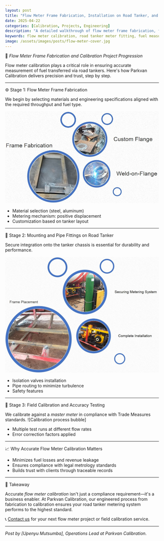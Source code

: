 ```yaml
---
layout: post
title: "Flow Meter Frame Fabrication, Installation on Road Tanker, and Calibration: A Step-by-Step Project Progression"
date: 2025-04-22
categories: [Calibration, Projects, Engineering]
description: "A detailed walkthrough of flow meter frame fabrication, fitting on a road tanker, and final calibration for accurate fuel measurement. Ideal for professionals in fuel logistics, transport, and engineering."
keywords: flow meter calibration, road tanker meter fitting, fuel measurement, volumetric calibration Zimbabwe, flow meter installation, petroleum engineering, Parkvan Calibration
image: /assets/images/posts/flow-meter-cover.jpg
---
```


🚛 *Flow Meter Frame Fabrication and Calibration Project Progression*

Flow meter calibration plays a critical role in ensuring accurate measurement of fuel transferred via road tankers. Here's how Parkvan Calibration delivers precision and trust, step by step.

---

⚙️ Stage 1: Flow Meter Frame Fabrication

We begin by selecting materials and engineering specifications aligned with the required throughput and fuel type.

![Flow meter parts bubble](/images/flow-fabrication-placeholder.jpg)

- Material selection (steel, aluminum)
- Metering mechanism: positive displacement
- Customization based on tanker layout

---

🔩 Stage 2: Mounting and Pipe Fittings on Road Tanker

Secure integration onto the tanker chassis is essential for durability and performance.

![Pipe fitting on tanker bubble](/images/pipe-fitting-placeholder.jpg)

- Isolation valves installation
- Pipe routing to minimize turbulence
- Safety features

---

🎯 Stage 3: Field Calibration and Accuracy Testing

We calibrate against a *master meter* in compliance with Trade Measures standards.
![Calibration process bubble]

- Multiple test runs at different flow rates
- Error correction factors applied

---

📈 Why Accurate Flow Meter Calibration Matters

- Minimizes fuel losses and revenue leakage
- Ensures compliance with legal metrology standards
- Builds trust with clients through traceable records

---

🧠 Takeaway

Accurate *flow meter calibration* isn't just a compliance requirement—it's a business enabler. At Parkvan Calibration, our engineered process from fabrication to calibration ensures your road tanker metering system performs to the highest standard.

📞 [Contact us](https://parkvan-calibration.co.zw) for your next flow meter project or field calibration service.

---

*Post by [Upenyu Mutsumba], Operations Lead at Parkvan Calibration.*

